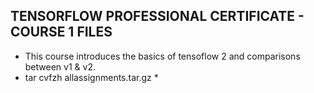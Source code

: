 ## TENSORFLOW PROFESSIONAL CERTIFICATE - COURSE 1 FILES
* This course introduces the basics of tensoflow 2 and comparisons between v1 & v2. 
* tar cvfzh allassignments.tar.gz *

